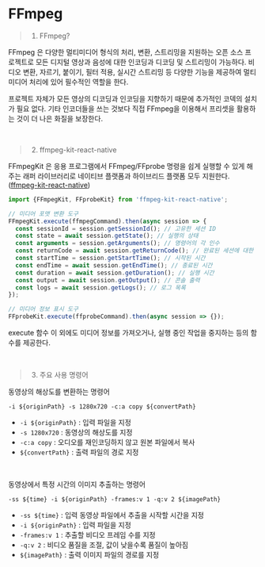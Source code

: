 # FFmpeg

> 1. FFmpeg?

FFmpeg 은 다양한 멀티미디어 형식의 처리, 변환, 스트리밍을 지원하는 오픈 소스 프로젝트로 모든 디지털 영상과 음성에 대한 인코딩과 디코딩 및 스트리밍이 가능하다. 비디오 변환, 자르기, 붙이기, 필터 적용, 실시간 스트리밍 등 다양한 기능을 제공하여 멀티미디어 처리에 있어 필수적인 역할을 한다.

프로젝트 자체가 모든 영상의 디코딩과 인코딩을 지향하기 때문에 추가적인 코덱의 설치가 필요 없다. 기타 인코더들을 쓰는 것보다 직접 FFmpeg을 이용해서 프리셋을 활용하는 것이 더 나은 화질을 보장한다.

</br>

> 2. ffmpeg-kit-react-native

FFmpegKit 은 응용 프로그램에서 FFmpeg/FFprobe 명령을 쉽게 실행할 수 있게 해주는 래퍼 라이브러리로 네이티브 플랫폼과 하이브리드 플랫폼 모두 지원한다. ([ffmpeg-kit-react-native](https://github.com/arthenica/ffmpeg-kit?tab=readme-ov-file))

```js
import {FFmpegKit, FFprobeKit} from 'ffmpeg-kit-react-native';

// 미디어 포맷 변환 도구
FFmpegKit.execute(ffmpegCommand).then(async session => {
  const sessionId = session.getSessionId(); // 고유한 세션 ID
  const state = await session.getState(); // 실행의 상태
  const arguments = session.getArguments(); // 명령어의 각 인수
  const returnCode = await session.getReturnCode(); // 완료된 세션에 대한 반환 코드
  const startTime = session.getStartTime(); // 시작된 시간
  const endTime = await session.getEndTime(); // 종료된 시간
  const duration = await session.getDuration(); // 실행 시간
  const output = await session.getOutput(); // 콘솔 출력
  const logs = await session.getLogs(); // 로그 목록
});

// 미디어 정보 표시 도구
FFprobeKit.execute(ffprobeCommand).then(async session => {});
```

execute 함수 이 외에도 미디어 정보를 가져오거나, 실행 중인 작업을 중지하는 등의 함수를 제공한다.

</br>

> 3. 주요 사용 명령어

동영상의 해상도를 변환하는 명령어

```
-i ${originPath} -s 1280x720 -c:a copy ${convertPath}
```

- `-i ${originPath}` : 입력 파일을 지정
- `-s 1280x720` : 동영상의 해상도를 지정
- `-c:a copy` : 오디오를 재인코딩하지 않고 원본 파일에서 복사
- `${convertPath}` : 출력 파일의 경로 지정

</br>

동영상에서 특정 시간의 이미지 추출하는 명령어

```
-ss ${time} -i ${originPath} -frames:v 1 -q:v 2 ${imagePath}
```

- `-ss ${time}` : 입력 동영상 파일에서 추출을 시작할 시간을 지정
- `-i ${originPath}` : 입력 파일을 지정
- `-frames:v 1` : 추출할 비디오 프레임 수를 지정
- `-q:v 2` : 비디오 품질을 조절, 값이 낮을수록 품질이 높아짐
- `${imagePath}` : 출력 이미지 파일의 경로를 지정
